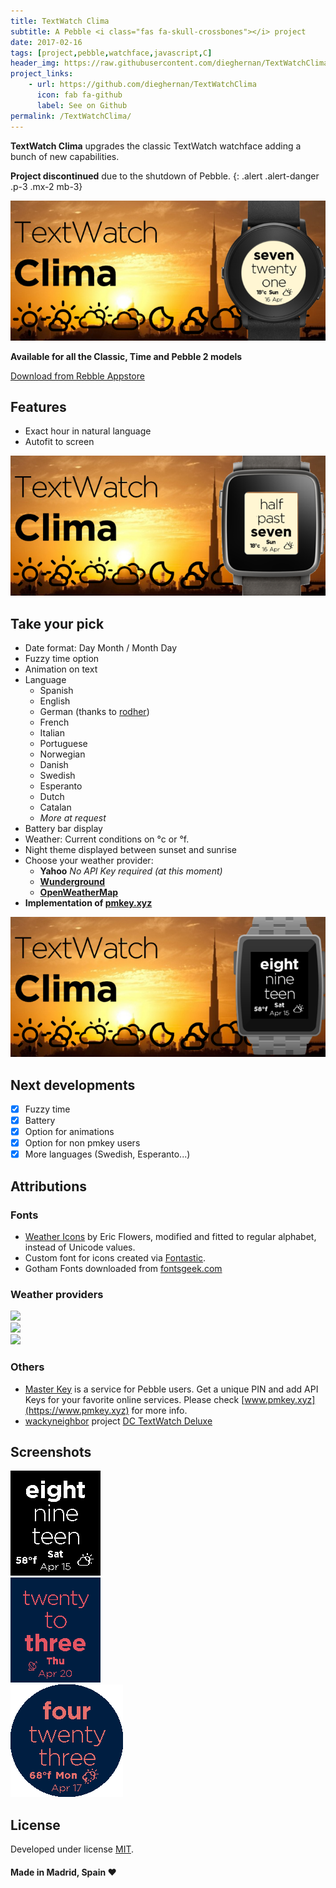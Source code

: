 ```yaml
---
title: TextWatch Clima
subtitle: A Pebble <i class="fas fa-skull-crossbones"></i> project
date: 2017-02-16
tags: [project,pebble,watchface,javascript,C]
header_img: https://raw.githubusercontent.com/dieghernan/TextWatchClima/master/store/BannerRound.png
project_links:
    - url: https://github.com/dieghernan/TextWatchClima
      icon: fab fa-github
      label: See on Github
permalink: /TextWatchClima/
---
```


**TextWatch Clima** upgrades the classic TextWatch watchface adding a bunch of new capabilities. 

**Project discontinued** due to the shutdown of Pebble.
{: .alert .alert-danger .p-3 .mx-2 mb-3}

![banner](https://raw.githubusercontent.com/dieghernan/TextWatchClima/master/store/BannerRound.png)

**Available for all the Classic, Time and Pebble 2 models**

<div class="text-center">
<a class="btn btn-primary my-3 text-white" href="https://apps.rebble.io/en_US/application/58a94da90dfc32d35b0002f8?section=watchfaces" role="button">Download from Rebble Appstore</a>
</div>


## Features

* Exact hour in natural language
* Autofit to screen

![banner](https://raw.githubusercontent.com/dieghernan/TextWatchClima/master/store/BannerTime.png)

## Take your pick

* Date format: Day Month / Month Day
* Fuzzy time option
* Animation on text
* Language
  * Spanish
  * English
  * German (thanks to [rodher](https://github.com/rodher))
  * French
  * Italian
  * Portuguese
  * Norwegian
  * Danish
  * Swedish
  * Esperanto
  * Dutch
  * Catalan
  * _More at request_
 * Battery bar display
 * Weather: Current conditions on °c or °f.
 * Night theme displayed between sunset and sunrise
 * Choose your weather provider:
    * **Yahoo** _No API Key required (at this moment)_
    * **[Wunderground](https://www.wunderground.com/?apiref=fb6856330e74c168)**
    * **[OpenWeatherMap](https://openweathermap.org/)**
 * **Implementation of [pmkey.xyz](https://www.pmkey.xyz)**
 
 ![banner](https://raw.githubusercontent.com/dieghernan/TextWatchClima/master/store/BannerClass.png)
 
## Next developments
-  [x]  Fuzzy time
-  [x]  Battery
-  [x]  Option for animations
-  [x]  Option for non pmkey users
-  [x]  More languages (Swedish, Esperanto...) 

## Attributions

### Fonts

 * [Weather Icons](https://erikflowers.github.io/weather-icons) by Eric Flowers, modified and fitted to regular alphabet, instead of Unicode values.
 * Custom font for icons created via [Fontastic](http://fontastic.me/).
 * Gotham Fonts downloaded from [fontsgeek.com](http://fontsgeek.com)
 
### Weather providers  

<div class="row">
<div class="col">
<a href="https://www.yahoo.com/?ilc=401"><img src="https://poweredby.yahoo.com/purple.png"></a>
</div>
<div class="col">
<a href="https://www.wunderground.com/?apiref=fb6856330e74c168"><img src="https://icons.wxug.com/logos/PNG/wundergroundLogo_4c.png" width="120" ></a>
</div>
<div class="col">
<a href="https://openweathermap.org/"><img src="https://openweathermap.org/themes/openweathermap/assets/vendor/owm/img/icons/logo_60x60.png" width="60" ></a>
</div>
</div>

### Others

* [Master Key](https://www.pmkey.xyz) is a service for Pebble users. Get a unique PIN and add API Keys for your favorite online services. Please check [www.pmkey.xyz](https://www.pmkey.xyz) for more info.
* [wackyneighbor](https://github.com/wackyneighbor) project [DC TextWatch Deluxe](https://github.com/wackyneighbor/DC_Text_Watch_Deluxe)

## Screenshots

<div class="row">
<div class="col-sm">
        <img src="https://raw.githubusercontent.com/dieghernan/TextWatchClima/master/store/ScrShClass.gif">
</div>
<div class="col-sm">
        <img src="https://raw.githubusercontent.com/dieghernan/TextWatchClima/master/store/ScrShTime.gif">
</div>
<div class="col-sm">
        <img src="https://raw.githubusercontent.com/dieghernan/TextWatchClima/master/store/ScrShRound.gif">
</div>
</div>

## License

Developed under license [MIT](https://github.com/dieghernan/TextWatchES_Weather/blob/master/MIT%20License).


#### Made in Madrid, Spain ❤️
